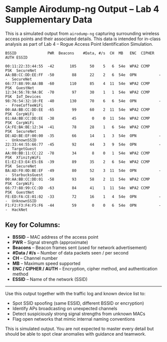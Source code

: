 # Sample Airodump-ng Output – Lab 4 Supplementary Data

This is a simulated output from `airodump-ng` capturing surrounding wireless access points and their associated details. This data is intended for in-class analysis as part of Lab 4 – Rogue Access Point Identification Simulation.

```
BSSID              PWR  Beacons    #Data, #/s  CH  MB   ENC  CIPHER AUTH ESSID

00:11:22:33:44:55  -42       105      50    5   6  54e  WPA2 CCMP   PSK  SecureNet
AA:BB:CC:DD:EE:FF  -50        88      22    2   6  54e  OPN          --  SecureNet
66:77:88:99:AA:BB  -60       110      85    4  11  54e  WPA2 CCMP   PSK  GuestNet
12:34:56:78:9A:BC  -70        97      30    1   1  54e  WPA2 CCMP   PSK  IoT_Devices
98:76:54:32:10:FE  -40       130      70    6   6  54e  OPN          --  FreeCoffeeWiFi
00:AA:BB:CC:DD:EE  -65        99      60    2  11  54e  WPA2 CCMP   PSK  CorpWiFi
01:AA:BB:CC:DD:EE  -38        45       0    0  11  54e  WPA2 CCMP   PSK  CorpWiFi
CA:FE:BA:BE:12:34  -41        78      28    1   6  54e  WPA2 CCMP   PSK  SecureNet
DE:AD:BE:EF:00:00  -35        66      14    1   3  54e  OPN          --  UnknownSSID
22:33:44:55:66:77  -45        92      44    3   9  54e  OPN          --  TargetGuest
AA:00:BB:11:CC:22  -78        34       8    0   1  54e  WPA2 CCMP   PSK  XfinityWiFi
E1:E2:E3:E4:E5:E6  -39        89      35    2   6  54e  WPA2 CCMP   PSK  SecureNet
BA:AD:F0:0D:BE:EF  -49        80      52    3  11  54e  OPN          --  StarbucksGuest
00:AA:BB:CC:DD:01  -58        93      58    2  11  54e  WPA2 CCMP   PSK  CorpWiFi
66:77:88:99:CC:DD  -63        84      41    1  11  54e  WPA2 CCMP   PSK  GuestNet
FE:ED:FA:CE:01:02  -33        72      16    1   4  54e  OPN          --  UnknownSSID
F1:F2:F3:F4:F5:F6  -44        59       0    0   6  54e  OPN          --  HackNet
```

## Key for Columns:
- **BSSID** – MAC address of the access point
- **PWR** – Signal strength (approximate)
- **Beacons** – Beacon frames sent (used for network advertisement)
- **#Data / #/s** – Number of data packets seen / per second
- **CH** – Channel number
- **MB** – Maximum speed supported
- **ENC / CIPHER / AUTH** – Encryption, cipher method, and authentication method
- **ESSID** – Name of the network (SSID)

---

Use this output together with the traffic log and known device list to:
- Spot SSID spoofing (same ESSID, different BSSID or encryption)
- Identify APs broadcasting on unexpected channels
- Detect suspiciously strong signal strengths from unknown MACs
- Flag open networks that mimic internal naming conventions

This is simulated output. You are not expected to master every detail but should be able to spot clear anomalies with guidance and teamwork.

